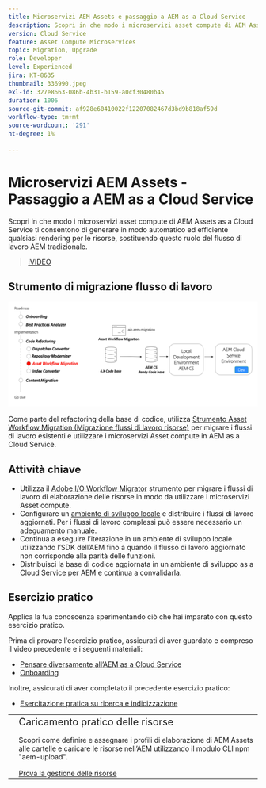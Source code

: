```yaml
---
title: Microservizi AEM Assets e passaggio a AEM as a Cloud Service
description: Scopri in che modo i microservizi asset compute di AEM Assets as a Cloud Service ti consentono di generare in modo automatico ed efficiente qualsiasi rendering per le risorse, sostituendo questo ruolo del flusso di lavoro AEM tradizionale.
version: Cloud Service
feature: Asset Compute Microservices
topic: Migration, Upgrade
role: Developer
level: Experienced
jira: KT-8635
thumbnail: 336990.jpeg
exl-id: 327e8663-086b-4b31-b159-a0cf30480b45
duration: 1006
source-git-commit: af928e60410022f12207082467d3bd9b818af59d
workflow-type: tm+mt
source-wordcount: '291'
ht-degree: 1%

---
```


# Microservizi AEM Assets - Passaggio a AEM as a Cloud Service

Scopri in che modo i microservizi asset compute di AEM Assets as a Cloud Service ti consentono di generare in modo automatico ed efficiente qualsiasi rendering per le risorse, sostituendo questo ruolo del flusso di lavoro AEM tradizionale.

>[!VIDEO](https://video.tv.adobe.com/v/336990?quality=12&learn=on)

## Strumento di migrazione flusso di lavoro

![Strumento Migrazione flussi di lavoro risorse](./assets/asset-workflow-migration.png)

Come parte del refactoring della base di codice, utilizza [Strumento Asset Workflow Migration (Migrazione flussi di lavoro risorse)](https://experienceleague.adobe.com/docs/experience-manager-cloud-service/moving/refactoring-tools/asset-workflow-migration-tool.html?lang=it) per migrare i flussi di lavoro esistenti e utilizzare i microservizi Asset compute in AEM as a Cloud Service.

## Attività chiave

+ Utilizza il [Adobe I/O Workflow Migrator](https://github.com/adobe/aio-cli-plugin-aem-cloud-service-migration#command-aio-aem-migrationworkflow-migrator) strumento per migrare i flussi di lavoro di elaborazione delle risorse in modo da utilizzare i microservizi Asset compute.
+ Configurare un [ambiente di sviluppo locale](https://experienceleague.adobe.com/docs/experience-manager-learn/cloud-service/local-development-environment-set-up/overview.html?lang=it) e distribuire i flussi di lavoro aggiornati. Per i flussi di lavoro complessi può essere necessario un adeguamento manuale.
+ Continua a eseguire l’iterazione in un ambiente di sviluppo locale utilizzando l’SDK dell’AEM fino a quando il flusso di lavoro aggiornato non corrisponde alla parità delle funzioni.
+ Distribuisci la base di codice aggiornata in un ambiente di sviluppo as a Cloud Service per AEM e continua a convalidarla.

## Esercizio pratico

Applica la tua conoscenza sperimentando ciò che hai imparato con questo esercizio pratico.

Prima di provare l&#39;esercizio pratico, assicurati di aver guardato e compreso il video precedente e i seguenti materiali:

+ [Pensare diversamente all’AEM as a Cloud Service](./introduction.md)
+ [Onboarding](./onboarding.md)

Inoltre, assicurati di aver completato il precedente esercizio pratico:

+ [Esercitazione pratica su ricerca e indicizzazione](./search-and-indexing.md#hands-on-exercise)

<table style="border-width:0">
    <tr>
        <td style="width:150px">
            <a  rel="noreferrer"
                target="_blank"
                href="https://github.com/adobe/aem-cloud-engineering-video-series-exercises/tree/session8-assets#cloud-acceleration-bootcamp---session-8-assets-and-microservices"><img alt="Esercitazione pratica archivio GitHub" src="./assets/github.png"/>
            </a>        
        </td>
        <td style="width:100%;margin-bottom:1rem;">
            <div style="font-size:1.25rem;font-weight:400;">Caricamento pratico delle risorse</div>
            <p style="margin:1rem 0">
                Scopri come definire e assegnare i profili di elaborazione di AEM Assets alle cartelle e caricare le risorse nell’AEM utilizzando il modulo CLI npm "aem-upload".
            </p>
            <a  rel="noreferrer"
                target="_blank"
                href="https://github.com/adobe/aem-cloud-engineering-video-series-exercises/tree/session8-assets#cloud-acceleration-bootcamp---session-8-assets-and-microservices" class="spectrum-Button spectrum-Button--primary spectrum-Button--sizeM">
                <span class="spectrum-Button-label has-no-wrap has-text-weight-bold">Prova la gestione delle risorse</span>
            </a>
        </td>
    </tr>
</table>
